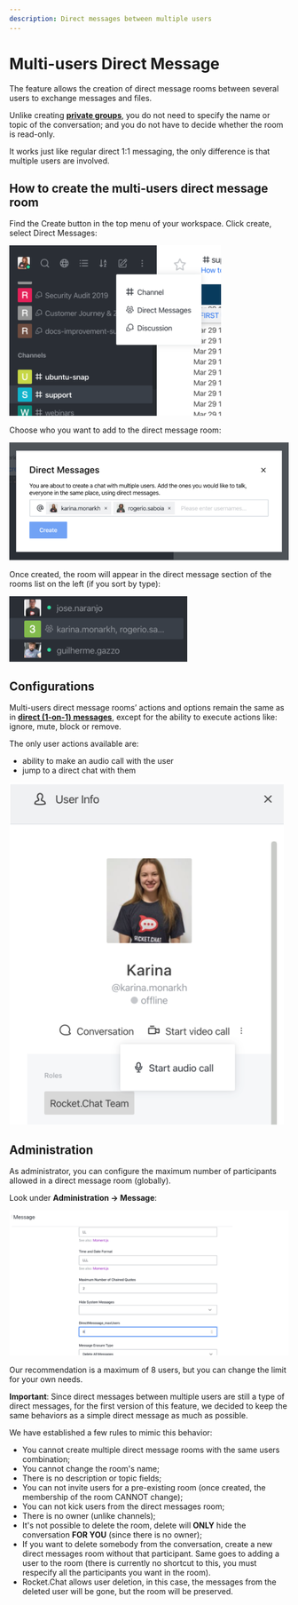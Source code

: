 ```yaml
---
description: Direct messages between multiple users
---
```


# Multi-users Direct Message

The feature allows the creation of direct message rooms between several users to exchange messages and files.

Unlike creating [**private groups**](channels/), you do not need to specify the name or topic of the conversation; and you do not have to decide whether the room is read-only.

It works just like regular direct 1:1 messaging, the only difference is that multiple users are involved.

## How to create the multi-users direct message room

Find the Create button in the top menu of your workspace. Click create, select Direct Messages:

![Create direct message option](../../.gitbook/assets/create-direct-message-option.png)

Choose who you want to add to the direct message room:

![Select direct message participants](../../.gitbook/assets/select-users.png)

Once created, the room will appear in the direct message section of the rooms list on the left \(if you sort by type\):

![Room list](../../.gitbook/assets/room-list.png)

## Configurations

Multi-users direct message rooms’ actions and options remain the same as in [**direct \(1-on-1\) messages**](channels/), except for the ability to execute actions like: ignore, mute, block or remove.

The only user actions available are:

* ability to make an audio call with the user
* jump to a direct chat with them

![User actions](../../.gitbook/assets/user-actions.png)

## Administration

As administrator, you can configure the maximum number of participants allowed in a direct message room \(globally\).

Look under **Administration -&gt; Message**:

![Admin](../../.gitbook/assets/admin.png)

Our recommendation is a maximum of 8 users, but you can change the limit for your own needs.

**Important**: Since direct messages between multiple users are still a type of direct messages, for the first version of this feature, we decided to keep the same behaviors as a simple direct message as much as possible.

We have established a few rules to mimic this behavior:

* You cannot create multiple direct message rooms with the same users combination;
* You cannot change the room's name;
* There is no description or topic fields;
* You can not invite users for a pre-existing room  \(once created, the membership of the room CANNOT change\);
* You can not kick users from the direct messages room;
* There is no owner \(unlike channels\);
* It's not possible to delete the room, delete will **ONLY** hide the conversation **FOR YOU** \(since there is no owner\);
* If you want to delete somebody from the conversation, create a new direct messages room without that participant. Same goes to adding a user to the room  \(there is currently no shortcut to this, you must respecify all the participants you want in the room\).
* Rocket.Chat allows user deletion, in this case, the messages from the deleted user will be gone, but the room will be preserved.

